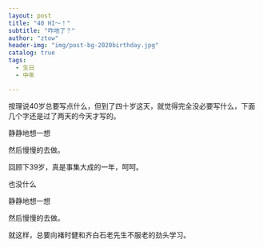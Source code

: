 ```yaml
---
layout: post
title: "40 HI～！"
subtitle: "咋地了？"
author: "ztow"
header-img: "img/post-bg-2020birthday.jpg"
catalog: true
tags:
  - 生日
  - 中年

---
```


按理说40岁总要写点什么，但到了四十岁这天，就觉得完全没必要写什么，下面几个字还是过了两天的今天才写的。

静静地想一想

然后慢慢的去做。

回顾下39岁，真是事集大成的一年，呵呵。

也没什么

静静地想一想

然后慢慢的去做。

就这样，总要向褚时健和齐白石老先生不服老的劲头学习。